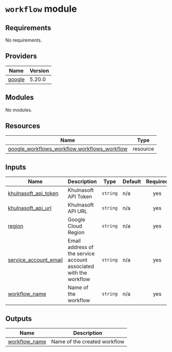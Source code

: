 # `workflow` module

<!-- BEGIN_TF_DOCS -->
## Requirements

No requirements.

## Providers

| Name | Version |
|------|---------|
| <a name="provider_google"></a> [google](#provider\_google) | 5.20.0 |

## Modules

No modules.

## Resources

| Name | Type |
|------|------|
| [google_workflows_workflow.workflows_workflow](https://registry.terraform.io/providers/hashicorp/google/latest/docs/resources/workflows_workflow) | resource |

## Inputs

| Name | Description | Type | Default | Required |
|------|-------------|------|---------|:--------:|
| <a name="input_khulnasoft_api_token"></a> [khulnasoft\_api\_token](#input\_khulnasoft\_api\_token) | Khulnasoft API Token | `string` | n/a | yes |
| <a name="input_khulnasoft_api_url"></a> [khulnasoft\_api\_url](#input\_khulnasoft\_api\_url) | Khulnasoft API URL | `string` | n/a | yes |
| <a name="input_region"></a> [region](#input\_region) | Google Cloud Region | `string` | n/a | yes |
| <a name="input_service_account_email"></a> [service\_account\_email](#input\_service\_account\_email) | Email address of the service account associated with the workflow | `string` | n/a | yes |
| <a name="input_workflow_name"></a> [workflow\_name](#input\_workflow\_name) | Name of the workflow | `string` | n/a | yes |

## Outputs

| Name | Description |
|------|-------------|
| <a name="output_workflow_name"></a> [workflow\_name](#output\_workflow\_name) | Name of the created workflow |
<!-- END_TF_DOCS -->
